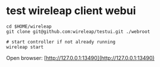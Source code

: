 # test wireleap client webui

```shell
cd $HOME/wireleap
git clone git@github.com:wireleap/testui.git ./webroot
```

```shell
# start controller if not already running
wireleap start
```

Open browser: [http://127.0.0.1:13490](http://127.0.0.1:13490)

